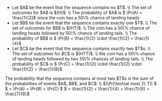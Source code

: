 <ul>
<li> Let $A$ be the event that the sequence contains no $T$. \\
The set of outcomes for $A$ is $(H)$. \\
The probability of $A$ is $ \Pr(A) = \frac{1}{2}$ since the coin has a 50\% chance of landing heads.
<li> Let $B$ be the event that the sequence contains exactly one $T$. \\
The set of outcomes for $B$ is $(HT)$. \\
The coin has a 50\% chance of landing heads followed by 50\% chance of landing tails. \\
The probability of $B$ is $ \Pr(B) = \frac{1}{2} \cdot \frac{1}{2} = \frac{1}{4}$
	<li> Let $C$ be the event that the sequence contains exactly two $T$s. \\
The set of outcomes for $C$ is $(HTT)$. \\
the coin has a 50\% chance of landing heads followed by two 50\% chances of landing tails. \\
The probability of $C$ is $ \Pr(C) = \frac{1}{2} \cdot \frac{1}{2} \cdot \frac{1}{2} = \frac{1}{8}$
</ul>
The probability that the sequence contains at most two $T$s is the sum of the probabilities of events $A$, $B$, and $C$: \\
$(\Pr(\text{at most 2} T)) $
$ = \Pr(A) + \Pr(B) + \Pr(C) $
$ = \frac{1}{2} + \frac{1}{4} + \frac{1}{8} = \frac{7}{8}$
